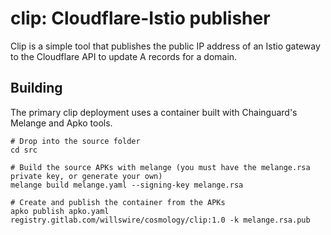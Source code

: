# clip: Cloudflare-Istio publisher

Clip is a simple tool that publishes the public IP address of an Istio gateway to the Cloudflare API to update A records for a domain.

## Building

The primary clip deployment uses a container built with Chainguard's Melange and Apko tools.

```console
# Drop into the source folder
cd src

# Build the source APKs with melange (you must have the melange.rsa private key, or generate your own)
melange build melange.yaml --signing-key melange.rsa

# Create and publish the container from the APKs
apko publish apko.yaml registry.gitlab.com/willswire/cosmology/clip:1.0 -k melange.rsa.pub
```
